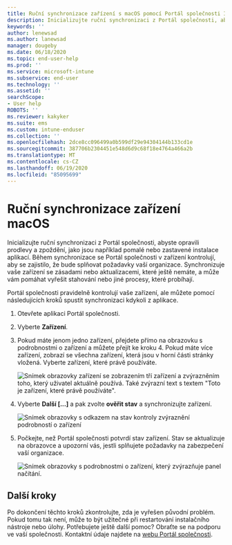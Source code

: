 ```yaml
---
title: Ruční synchronizace zařízení s macOS pomocí Portál společnosti Intune
description: Inicializujte ruční synchronizaci z Portál společnosti, abyste opravili prodlevy a zpoždění, jako jsou například pomalé nebo zastavené instalace aplikací.
keywords: ''
author: lenewsad
ms.author: lanewsad
manager: dougeby
ms.date: 06/18/2020
ms.topic: end-user-help
ms.prod: ''
ms.service: microsoft-intune
ms.subservice: end-user
ms.technology: ''
ms.assetid: ''
searchScope:
- User help
ROBOTS: ''
ms.reviewer: kakyker
ms.suite: ems
ms.custom: intune-enduser
ms.collection: ''
ms.openlocfilehash: 2dce8cc096499a0b599df29e94304144b133cd1e
ms.sourcegitcommit: 387706b2304451e548d6d9c68f18e4764a466a2b
ms.translationtype: MT
ms.contentlocale: cs-CZ
ms.lasthandoff: 06/19/2020
ms.locfileid: "85095699"
---
```

# <a name="sync-your-macos-device-manually"></a>Ruční synchronizace zařízení macOS

Inicializujte ruční synchronizaci z Portál společnosti, abyste opravili prodlevy a zpoždění, jako jsou například pomalé nebo zastavené instalace aplikací. Během synchronizace se Portál společnosti v zařízení kontrolují, aby se zajistilo, že bude splňovat požadavky vaší organizace. Synchronizuje vaše zařízení se zásadami nebo aktualizacemi, které ještě nemáte, a může vám pomáhat vyřešit stahování nebo jiné procesy, které probíhají.  

Portál společnosti pravidelně kontrolují vaše zařízení, ale můžete pomocí následujících kroků spustit synchronizaci kdykoli z aplikace. 

1. Otevřete aplikaci Portál společnosti.

2. Vyberte **Zařízení**.  
3. Pokud máte jenom jedno zařízení, přejdete přímo na obrazovku s podrobnostmi o zařízení a můžete přejít ke kroku 4. Pokud máte více zařízení, zobrazí se všechna zařízení, která jsou v horní části stránky vložená. Vyberte zařízení, které právě používáte. 

    ![Snímek obrazovky zařízení se zobrazením tří zařízení a zvýrazněním toho, který uživatel aktuálně používá. Také zvýrazní text s textem "Toto je zařízení, které právě používáte".](./media/macos-sync-1-company-portal-2006.png)

4. Vyberte **Další [...]** a pak zvolte **ověřit stav** a synchronizujte zařízení. 

    ![Snímek obrazovky s odkazem na stav kontroly zvýraznění podrobností o zařízení](./media/macos-sync-2-company-portal-2006.png)  

5. Počkejte, než Portál společnosti potvrdí stav zařízení. Stav se aktualizuje na obrazovce a upozorní vás, jestli splňujete požadavky na zabezpečení vaší organizace. 

     ![Snímek obrazovky s podrobnostmi o zařízení, který zvýrazňuje panel načítání.](./media/macos-sync-3-company-portal-2006.png)

## <a name="next-steps"></a>Další kroky
Po dokončení těchto kroků zkontrolujte, zda je vyřešen původní problém. Pokud tomu tak není, může to být užitečné při restartování instalačního nástroje nebo úlohy. Potřebujete ještě další pomoc? Obraťte se na podporu ve vaší společnosti. Kontaktní údaje najdete na [webu Portál společnosti](https://go.microsoft.com/fwlink/?linkid=2010980).

